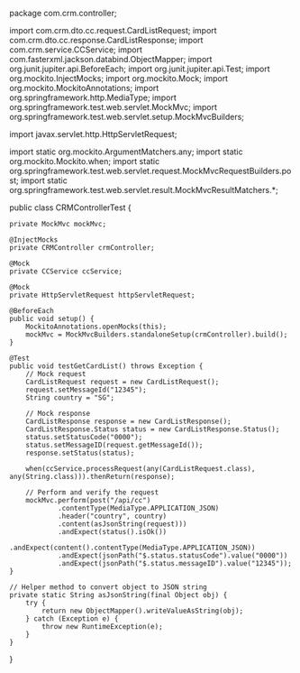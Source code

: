 package com.crm.controller;

import com.crm.dto.cc.request.CardListRequest;
import com.crm.dto.cc.response.CardListResponse;
import com.crm.service.CCService;
import com.fasterxml.jackson.databind.ObjectMapper;
import org.junit.jupiter.api.BeforeEach;
import org.junit.jupiter.api.Test;
import org.mockito.InjectMocks;
import org.mockito.Mock;
import org.mockito.MockitoAnnotations;
import org.springframework.http.MediaType;
import org.springframework.test.web.servlet.MockMvc;
import org.springframework.test.web.servlet.setup.MockMvcBuilders;

import javax.servlet.http.HttpServletRequest;

import static org.mockito.ArgumentMatchers.any;
import static org.mockito.Mockito.when;
import static org.springframework.test.web.servlet.request.MockMvcRequestBuilders.post;
import static org.springframework.test.web.servlet.result.MockMvcResultMatchers.*;

public class CRMControllerTest {

    private MockMvc mockMvc;

    @InjectMocks
    private CRMController crmController;

    @Mock
    private CCService ccService;

    @Mock
    private HttpServletRequest httpServletRequest;

    @BeforeEach
    public void setup() {
        MockitoAnnotations.openMocks(this);
        mockMvc = MockMvcBuilders.standaloneSetup(crmController).build();
    }

    @Test
    public void testGetCardList() throws Exception {
        // Mock request
        CardListRequest request = new CardListRequest();
        request.setMessageId("12345");
        String country = "SG";

        // Mock response
        CardListResponse response = new CardListResponse();
        CardListResponse.Status status = new CardListResponse.Status();
        status.setStatusCode("0000");
        status.setMessageID(request.getMessageId());
        response.setStatus(status);

        when(ccService.processRequest(any(CardListRequest.class), any(String.class))).thenReturn(response);

        // Perform and verify the request
        mockMvc.perform(post("/api/cc")
                .contentType(MediaType.APPLICATION_JSON)
                .header("country", country)
                .content(asJsonString(request)))
                .andExpect(status().isOk())
                .andExpect(content().contentType(MediaType.APPLICATION_JSON))
                .andExpect(jsonPath("$.status.statusCode").value("0000"))
                .andExpect(jsonPath("$.status.messageID").value("12345"));
    }

    // Helper method to convert object to JSON string
    private static String asJsonString(final Object obj) {
        try {
            return new ObjectMapper().writeValueAsString(obj);
        } catch (Exception e) {
            throw new RuntimeException(e);
        }
    }
}
